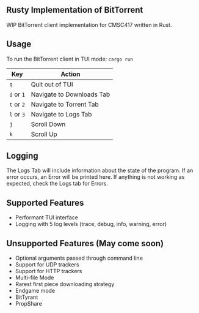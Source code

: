 ## Rusty Implementation of BitTorrent 
WIP BitTorrent client implementation for CMSC417 written in Rust.

## Usage
To run the BitTorrent client in TUI mode: 
`cargo run`


| Key | Action |
| -------- | ------- |
| `q`  | Quit out of TUI |
| `d` or `1` | Navigate to Downloads Tab |
| `t` or `2` | Navigate to Torrent Tab |
| `l` or `3` | Navigate to Logs Tab |
| `j` | Scroll Down |
| `k` | Scroll Up |


## Logging
The Logs Tab will include information about the state of the program. If an error occurs, an Error will be printed here.
If anything is not working as expected, check the Logs tab for Errors.

## Supported Features
- Performant TUI interface
- Logging with 5 log levels (trace, debug, info, warning, error)

## Unsupported Features (May come soon)
- Optional arguments passed through command line
- Support for UDP trackers
- Support for HTTP trackers
- Multi-file Mode
- Rarest first piece downloading strategy
- Endgame mode
- BitTyrant
- PropShare

